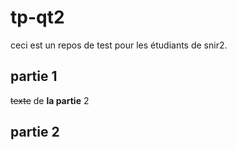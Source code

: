 # tp-qt2
ceci est un repos de test pour les étudiants de snir2.
## partie 1
~~texte~~ de **la partie** 2
## partie 2
